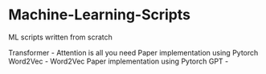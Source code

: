 # Machine-Learning-Scripts
ML scripts written from scratch


Transformer - Attention is all you need Paper implementation using Pytorch
Word2Vec - Word2Vec Paper implementation using Pytorch
GPT - 

